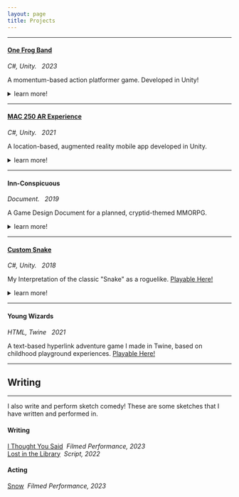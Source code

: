 ```yaml
---
layout: page
title: Projects
---
```

  
-------------   

#### [One Frog Band](https://leafguy.itch.io/one-frog-band)
*C#, Unity. &nbsp; 2023*  

A momentum-based action platformer game. Developed in Unity!
<details>
	<summary>learn more!</summary>

	Play as Claude, a musical frog, as he platforms through a variety of levels to recover his stolen instruments. Created in a Game Design class with some friends. Play the demo here!
	<iframe src="https://itch.io/embed/2057483" width="552" height="167" frameborder="0"><a href="https://leafguy.itch.io/one-frog-band">One Frog Band by leafguy</a></iframe>

</details>

-------------   

#### [MAC 250 AR Experience](https://github.com/slevy14/mac250-ar-experience)
*C#, Unity. &nbsp; 2021*  

A location-based, augmented reality mobile app developed in Unity.
<details>
	<summary>learn more!</summary>

	Created as a semester long project in collaboration with a media arts class (who designed the art assets), the goal was to create an AR application to showcase their final work. Check out some screenshots and gifs <a href="https://slevy14.github.io/mac250-screenshots.html">here.</a>

</details>

-------------  

#### Inn-Conspicuous
*Document. &nbsp; 2019*

A Game Design Document for a planned, cryptid-themed MMORPG.
<details>
	<summary>learn more!</summary>

	This was a project for an Intro to Software Engineering class during my senior year of high school. While the game never left the early stages of development, I led the creation of a game design document to organize, plan, and design what we wanted the game to look like. You can check out the (somewhat completed) GDD <a href="/Inn_Conspicuous_GDD.pdf">here.</a>

</details>

-------------  

#### [Custom Snake](https://github.com/slevy14/custom-snake-2019)
*C#, Unity. &nbsp; 2018*

My Interpretation of the classic "Snake" as a roguelike. <a href="https://leafguy.itch.io/custom-snake-2019" target="_blank" rel="noopener noreferrer">Playable Here!</a>
<details>
	<summary>learn more!</summary>

	Start from nothing, and unlock powerups, gameplay mechanics, and visual features! Check out some screenshots and gifs <a href="https://slevy14.github.io/custom-snake-screenshots.html">here.</a>
	<iframe frameborder="0" src="https://itch.io/embed/1882665?linkback=true&amp;border_width=2&amp;link_color=aa759f" width="554" height="169"><a href="https://leafguy.itch.io/custom-snake-2019">Custom Snake (2019) by leafguy</a></iframe>

</details>

-------------  

#### Young Wizards
*HTML, Twine &nbsp; 2021*  

A text-based hyperlink adventure game I made in Twine, based on childhood playground experiences. <a href="/twine/youngwizards.html" target="_blank" rel="noopener noreferrer">Playable Here!</a>

-------------

## Writing

-------------

I also write and perform sketch comedy! These are some sketches that I have written and performed in.

#### Writing   
[I Thought You Said](https://www.youtube.com/watch?v=k-u8g8_H6pM) &nbsp;*Filmed Performance, 2023*   
[Lost in the Library](/lost_in_the_library.pdf) &nbsp;*Script, 2022*      
#### Acting   
[Snow](https://www.youtube.com/watch?v=Dl6sYwfsPhM) &nbsp;*Filmed Performance, 2023*   


